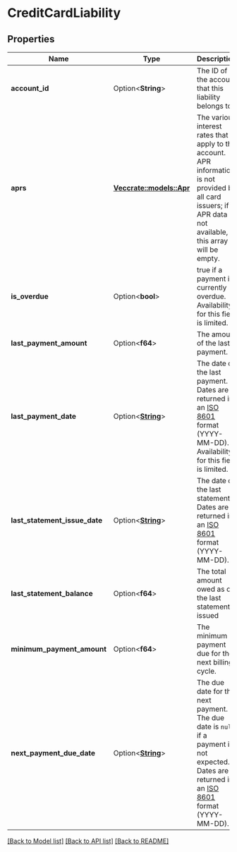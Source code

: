 # CreditCardLiability

## Properties

Name | Type | Description | Notes
------------ | ------------- | ------------- | -------------
**account_id** | Option<**String**> | The ID of the account that this liability belongs to. | 
**aprs** | [**Vec<crate::models::Apr>**](APR.md) | The various interest rates that apply to the account. APR information is not provided by all card issuers; if APR data is not available, this array will be empty. | 
**is_overdue** | Option<**bool**> | true if a payment is currently overdue. Availability for this field is limited. | 
**last_payment_amount** | Option<**f64**> | The amount of the last payment. | 
**last_payment_date** | Option<[**String**](string.md)> | The date of the last payment. Dates are returned in an [ISO 8601](https://wikipedia.org/wiki/ISO_8601) format (YYYY-MM-DD). Availability for this field is limited. | 
**last_statement_issue_date** | Option<[**String**](string.md)> | The date of the last statement. Dates are returned in an [ISO 8601](https://wikipedia.org/wiki/ISO_8601) format (YYYY-MM-DD). | 
**last_statement_balance** | Option<**f64**> | The total amount owed as of the last statement issued | 
**minimum_payment_amount** | Option<**f64**> | The minimum payment due for the next billing cycle. | 
**next_payment_due_date** | Option<[**String**](string.md)> | The due date for the next payment. The due date is `null` if a payment is not expected. Dates are returned in an [ISO 8601](https://wikipedia.org/wiki/ISO_8601) format (YYYY-MM-DD). | 

[[Back to Model list]](../README.md#documentation-for-models) [[Back to API list]](../README.md#documentation-for-api-endpoints) [[Back to README]](../README.md)


